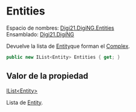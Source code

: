 # Entities

Espacio de nombres: [Digi21.DigiNG.Entities](/digi3d-net/programacion/.net/referencia/digi21.diging/digi21.diging.entities/)  
Ensamblado: [Digi21.DigiNG](/digi3d-net/programacion/.net/referencia/digi21.diging.plugin/digi21.diging/)

Devuelve la lista de [Entity](../../entity/)que forman el [Complex](/digi3d-net/programacion/.net/referencia/digi21.diging/digi21.diging.entities/clases/complex/).

```csharp
public new IList<Entity> Entities { get; }
```

## Valor de la propiedad

[IList&lt;Entity&gt;](https://docs.microsoft.com/en-us/dotnet/api/system.collections.generic.ilist-1?view=net-5.0)

Lista de [Entity](/digi3d-net/programacion/.net/referencia/digi21.diging/digi21.diging.entities/clases/entity/).



